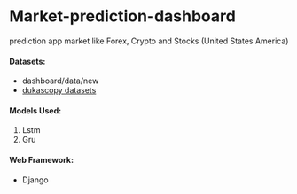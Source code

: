 # Market-prediction-dashboard
prediction app market like Forex, Crypto and Stocks (United States America)

#### Datasets:
 - dashboard/data/new
 - [dukascopy datasets](https://www.dukascopy.com/plugins/fxMarketWatch/?historical_datat)

#### Models Used:
1) Lstm
2) Gru

#### Web Framework:
 - Django
